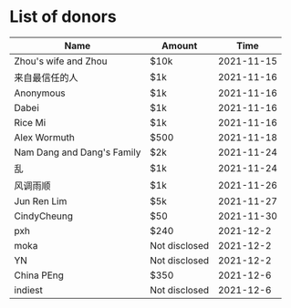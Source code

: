 # List of donors
| Name         | Amount | Time       |
|--------------|--------|------------|
| Zhou's wife and Zhou | $10k   | 2021-11-15 |
| 来自最信任的人 | $1k   | 2021-11-16 |
| Anonymous    | $1k    | 2021-11-16 |
| Dabei        | $1k    | 2021-11-16 |
| Rice Mi      | $1k    | 2021-11-16 |
| Alex Wormuth | $500  | 2021-11-18 |
| Nam Dang and Dang's Family | $2k   | 2021-11-24 |
| 乱           | $1k    | 2021-11-24 |
| 风调雨顺      | $1k    | 2021-11-26 |
| Jun Ren Lim  | $5k   | 2021-11-27 |
| CindyCheung  | $50   | 2021-11-30 |
| pxh | $240  | 2021-12-2 |
| moka | Not disclosed | 2021-12-2 |
| YN | Not disclosed | 2021-12-2 |
| China PEng | $350 | 2021-12-6 |
| indiest      | Not disclosed | 2021-12-6 |